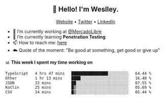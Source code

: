 <h2 align="center">👋 Hello! I'm Weslley.</h2>
<p align="center">
  <a href="http://weslleyneri.com.br">Website</a> •
  <a href="https://twitter.com/Weslley_Neri">Twitter</a> •
  <a href="https://www.linkedin.com/in/weslley-neri-3658908b">LinkedIn</a>
</p>


- 🔭 I’m currently working at [@MercadoLibre](https://github.com/mercadolibre)
- 🌱 I’m currently learning **Penetration Testing**
- 📫 How to reach me: [here](mailto:weslley39@gmail.com)
- ☁️ Quote of the moment: "Be good at something, get good or give up"

📊 **This week I spent my time working on**
<!--START_SECTION:waka-->

```txt
TypeScript   4 hrs 47 mins   ████████████████░░░░░░░░░   64.44 %
Other        1 hr 13 mins    ████░░░░░░░░░░░░░░░░░░░░░   16.40 %
JSON         33 mins         ██░░░░░░░░░░░░░░░░░░░░░░░   07.55 %
Kotlin       25 mins         █▒░░░░░░░░░░░░░░░░░░░░░░░   05.69 %
CSV          24 mins         █▒░░░░░░░░░░░░░░░░░░░░░░░   05.44 %
```

<!--END_SECTION:waka-->

<!-- Inspired by https://github.com/gruselhaus/gruselhaus -->